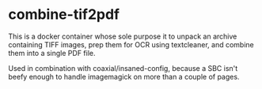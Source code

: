 # combine-tif2pdf

This is a docker container whose sole purpose it to unpack an archive
containing TIFF images, prep them for OCR using textcleaner, and combine them
into a single PDF file.

Used in combination with coaxial/insaned-config, because a SBC isn't beefy
enough to handle imagemagick on more than a couple of pages.
